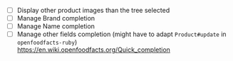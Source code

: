 - [ ] Display other product images than the tree selected
- [ ] Manage Brand completion
- [ ] Manage Name completion
- [ ] Manage other fields completion (might have to adapt `Product#update` in `openfoodfacts-ruby`) https://en.wiki.openfoodfacts.org/Quick_completion

